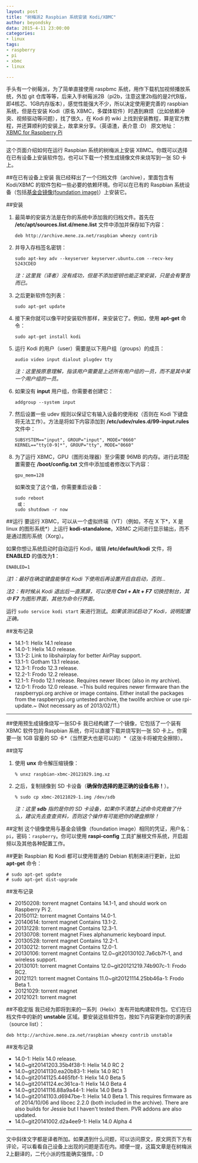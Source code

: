 ```yaml
---
layout: post
title: "树梅派2 Raspbian 系统安装 Kodi/XBMC"
author: beyondsky
data: 2015-4-11 23:00:00
categories:
- linux
tags:
- raspberry
- pi
- xbmc
- linux

---
```


手头有一个树莓派，为了简单直接使用 raspbmc 系统，用作下载机加视频播放系统，外加 git 仓库等等，后来入手树莓派2B（pi2b，注意这里2b指的是2代B版，即4核芯、1GB内存版本），感觉性能强大不少，所以决定使用更完善的 raspbian 系统，但是在安装 Kodi（原名 XBMC，多媒体软件）时遇到麻烦（比如依赖冲突、视频驱动等问题），找了很久，在 Kodi 的 wiki 上找到安装教程，算是官方教程，并还算顺利的安装上，故拿来分享。（英语渣，表介意 :D）
原文地址：[XBMC for Raspberry Pi][1]

-----------

这个页面介绍如何在运行 Raspbian 系统的树梅派上安装 XBMC。你既可以选择在已有设备上安装软件包，也可以下载一个预生成镜像文件来烧写到一张 SD 卡上。

##在已有设备上安装
我已经释出了一个归档文件（archive），里面包含有 Kodi/XBMC 的软件包和一些必要的依赖环境。你可以在已有的 Raspbian 系统设备（包括[基金会镜像(foundation image)][2]）上安装它。

##安装

 1. 最简单的安装方法是在你的系统中添加我的归档文件。首先在 **/etc/apt/sources.list.d/mene.list**
    文件中添加并保存如下内容：
    
        deb http://archive.mene.za.net/raspbian wheezy contrib
 2. 并导入存档签名密钥：
    
        sudo apt-key adv --keyserver keyserver.ubuntu.com --recv-key 5243CDED
        
    *注：这里我（译者）没有成功，但是不添加密钥也能正常安装，只是会有警告而已。*
 3. 之后更新软件包列表：
    
        sudo apt-get update
 4. 接下来你就可以像平时安装软件那样，来安装它了。例如，使用 **apt-get** 命令：
    
        sudo apt-get install kodi
 5. 运行 Kodi 的用户（user）需要是以下用户组（groups）的成员：
    
        audio video input dialout plugdev tty
    
    *注：这里按原意理解，指该用户需要是上述所有用户组的一员，而不是其中某一个用户组的一员。*
 6. 如果没有 **input** 用户组，你需要者创建它：
    
        addgroup --system input
 7. 然后设置一些 udev 规则以保证它有输入设备的使用权（否则在 Kodi 下键盘将无法工作）。方法是将如下内容添加到
    **/etc/udev/rules.d/99-input.rules** 文件中：
    
        SUBSYSTEM=="input", GROUP="input", MODE="0660"
        KERNEL=="tty[0-9]*", GROUP="tty", MODE="0660"
 8. 为了运行 XBMC，GPU（图形处理器）至少需要 96MB 的内存。进行此项配置需要在 **/boot/config.txt**
    文件中添加或者修改以下内容：
    
        gpu_mem=128
    
    如果改变了这个值，你需要重启设备：
    
        sudo reboot
         或：    
        sudo shutdown -r now

##运行
要运行 XBMC，可以从一个虚拟终端（VT）（例如，不在 X 下*，X 是 linux 的图形系统*）上运行 **kodi-standalone**。XBMC 之间进行显示输出，而不是通过图形系统（Xorg）。

如果你想让系统启动时自动运行 Kodi，编辑 **/etc/default/kodi** 文件，将 **ENABLED** 的值改为**1**：

    ENABLED=1

*注1：最好在确定键盘能够在 Kodi 下使用后再设置开启自启动，否则...*

*注2：有时候从 Kodi 退出后一直黑屏，可以使用 **Ctrl + Alt + F7** 切换控制台，其中 **F7** 为图形界面，其他为命令行界面。*

运行 `sudo service kodi start` 来进行测试。*如果该测试启动了 Kodi，说明配置正确。*

##发布记录
 - 14.1-1: Helix 14.1 release
 - 14.0-1: Helix 14.0 release.
 - 13.1-2: Link to libshairplay for better AirPlay support.
 - 13.1-1: Gotham 13.1 release.
 - 12.3-1: Frodo 12.3 release.
 - 12.2-1: Frodo 12.2 release.
 - 12.1-1: Frodo 12.1 release. Requires newer libcec (also in my archive).
 - 12.0-1: Frodo 12.0 release. ~This build requires newer firmware than the raspberrypi.org archive or image contains. Either install the packages from the raspberrypi.org untested archive, the twolife archive or use rpi-update.~ (Not necessary as of 2013/02/11.)

-----------

##使用预生成镜像烧写一张SD卡
我已经构建了一个镜像，它包括了一个装有 XBMC 软件包的 Raspbian 系统，你可以直接下载并烧写到一张 SD 卡上。你需要一张 1GB 容量的 SD 卡*（当然更大也是可以的）*（这张卡将被完全擦除）。

##烧写

 1. 使用 **unx** 命令解压缩镜像：
    
        % unxz raspbian-xbmc-20121029.img.xz
 2. 之后，复制镜像到 SD 卡设备（**确保你选择的是正确的设备名称！**）。
    
        % sudo cp xbmc-20121029-1.img /dev/sdb
    
    *注：这里 **sdb** 指的是你的 SD 卡设备，如果你不清楚上述命令究竟做了什么，建议先去查查资料，否则这个操作有可能把你的硬盘擦除！*

##定制
这个镜像使用与基金会镜像（foundation image）相同的凭证，用户名：`pi`，密码：`raspberry`。你可以使用 **raspi-config** 工具扩展根文件系统，开启超频以及其他各种配置工作。

##更新
Raspbian 和 Kodi 都可以使用普通的 Debian 机制来进行更新，比如 **apt-get** 命令：

    # sudo apt-get update
    # sudo apt-get dist-upgrade

##发布记录

 - 20150208: torrent magnet Contains 14.1-1, and should work on
   Raspberry Pi 2.
 - 20150112: torrent magnet Contains 14.0-1.
 - 20140614: torrent magnet Contains 13.1-2.
 - 20131228: torrent magnet Contains 12.3-1.
 - 20130708: torrent magnet Fixes alphanumeric keyboard input.
 - 20130528: torrent magnet Contains 12.2-1.
 - 20130212: torrent magnet Contains 12.0-1.
 - 20130106: torrent magnet Contains 12.0~git20130102.7a6cb7f-1, and wireless support.
 - 20130101: torrent magnet Contains 12.0~git20121219.74b907c-1: Frodo RC2.
 - 20121121: torrent magnet Contains 11.0~git20121114.25bb46a-1: Frodo Beta 1.
 - 20121029: torrent magnet
 - 20121021: torrent magnet

##不稳定版
我已经为即将到来的一系列（Helix）发布开始构建软件包。它们在归档文件中的新的 **unstable** 区域。要安装这些软件包，按如下内容更新你的源列表（source list）：

    deb http://archive.mene.za.net/raspbian wheezy contrib unstable

##发布记录
 - 14.0-1: Helix 14.0 release.
 - 14.0~git20141203.35b4f38-1: Helix 14.0 RC 2
 - 14.0~git20141130.ea20b83-1: Helix 14.0 RC 1
 - 14.0~git20141125.4465fbf-1: Helix 14.0 Beta 5
 - 14.0~git20141124.ec361ca-1: Helix 14.0 Beta 4
 - 14.0~git20141116.88a9a44-1: Helix 14.0 Beta 3
 - 14.0~git20141103.d6947be-1: Helix 14.0 Beta 1. This requires firmware as of 2014/10/06 and libcec 2.2.0 (both included in the archive). There are also builds for Jessie but I haven't tested them. PVR addons are also updated.
 - 14.0~git20141002.d2a4ee9-1: Helix 14.0 Alpha 4


----------

文中斜体文字都是译者所加。如果遇到什么问题，可以访问原文，原文网页下方有评论，可以看看自己设备上出现的问题是否在内。顺便一提，这篇文章是在树梅派2上翻译的，二代小派的性能确实强悍。：D


  [1]: http://michael.gorven.za.net/raspberrypi/xbmc
  [2]: https://www.raspberrypi.org/downloads/
